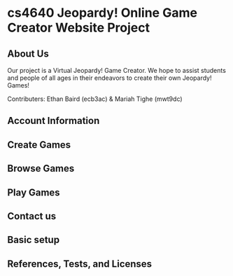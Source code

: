 # cs4640 Jeopardy! Online Game Creator Website Project

## About Us
Our project is a Virtual Jeopardy! Game Creator. We hope to assist students and people of all ages in their endeavors to create their own Jeopardy! Games! 

Contributers: Ethan Baird (ecb3ac) & Mariah Tighe (mwt9dc) 

## Account Information 

## Create Games

## Browse Games

## Play Games 

## Contact us

## Basic setup

## References, Tests, and Licenses
